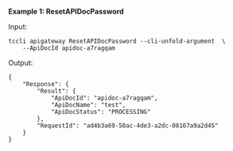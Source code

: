 **Example 1: ResetAPIDocPassword**



Input: 

```
tccli apigateway ResetAPIDocPassword --cli-unfold-argument  \
    --ApiDocId apidoc-a7ragqam
```

Output: 
```
{
    "Response": {
        "Result": {
            "ApiDocId": "apidoc-a7ragqam",
            "ApiDocName": "test",
            "ApiDocStatus": "PROCESSING"
        },
        "RequestId": "ad4b3a69-50ac-4de3-a2dc-08167a9a2d45"
    }
}
```

